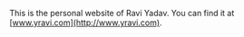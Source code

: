 This is the personal website of Ravi Yadav. You can find it at [www.yravi.com](http://www.yravi.com).   
